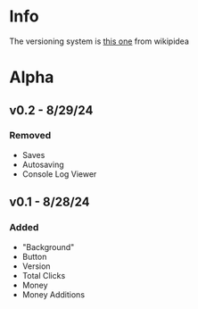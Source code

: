 # Info
The versioning system is [this one](https://en.wikipedia.org/wiki/Software_versioning?scrlybrkr=5594a907#Version_number_ordering_systems) from wikipidea

# Alpha

## v0.2 - 8/29/24
### Removed
- Saves
- Autosaving
- Console Log Viewer

## v0.1 - 8/28/24
### Added
- "Background"
- Button
- Version
- Total Clicks
- Money
- Money Additions